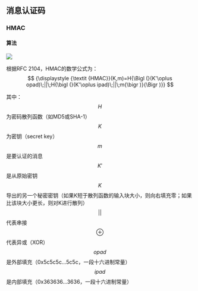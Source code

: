 ## 消息认证码

### HMAC

#### 算法

![](https://upload.wikimedia.org/wikipedia/commons/7/7f/SHAhmac.svg)

根据RFC 2104，HMAC的数学公式为： $$ {\displaystyle {\textit {HMAC}}(K,m)=H{\Bigl (}(K'\oplus opad)\;||\;H{\bigl (}(K'\oplus ipad)\;||\;m{\bigr )}{\Bigr )}} $$

其中：
$$H$$为密码散列函数（如MD5或SHA-1）
$$K$$为密钥（secret key）
$$m$$是要认证的消息
$$K'$$是从原始密钥$$K$$导出的另一个秘密密钥（如果K短于散列函数的输入块大小，则向右填充零；如果比该块大小更长，则对K进行散列）
$$||$$代表串接
$$\oplus$$代表异或（XOR）
$$opad$$是外部填充（0x5c5c5c…5c5c，一段十六进制常量）
$$ipad$$是内部填充（0x363636…3636，一段十六进制常量）

